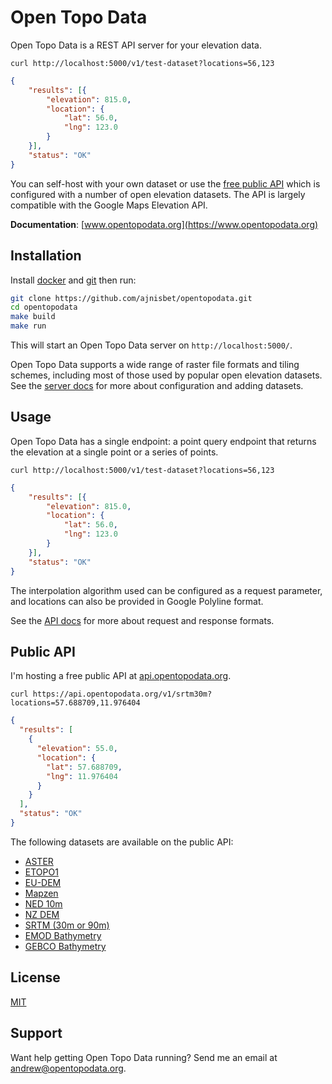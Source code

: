 # Open Topo Data



Open Topo Data is a REST API server for your elevation data.


```
curl http://localhost:5000/v1/test-dataset?locations=56,123
```

```json
{
    "results": [{
        "elevation": 815.0,
        "location": {
            "lat": 56.0,
            "lng": 123.0
        }
    }],
    "status": "OK"
}
```


You can self-host with your own dataset or use the [free public API](https://www.opentopodata.org) which is configured with a number of open elevation datasets. The API is largely compatible with the Google Maps Elevation API.

__Documentation__: [www.opentopodata.org](https://www.opentopodata.org)



## Installation

Install [docker](https://docs.docker.com/install/) and [git](https://git-scm.com/book/en/v2/Getting-Started-Installing-Git) then run:

```bash
git clone https://github.com/ajnisbet/opentopodata.git
cd opentopodata
make build
make run
```

This will start an Open Topo Data server on `http://localhost:5000/`.


Open Topo Data supports a wide range of raster file formats and tiling schemes, including most of those used by popular open elevation datasets. See the [server docs](https://www.opentopodata.org/server/) for more about configuration and adding datasets.



## Usage

Open Topo Data has a single endpoint: a point query endpoint that returns the elevation at a single point or a series of points.


```
curl http://localhost:5000/v1/test-dataset?locations=56,123
```

```json
{
    "results": [{
        "elevation": 815.0,
        "location": {
            "lat": 56.0,
            "lng": 123.0
        }
    }],
    "status": "OK"
}
```

The interpolation algorithm used can be configured as a request parameter, and locations can also be provided in Google Polyline format.


See the [API docs](https://www.opentopodata.org/api/) for more about request and response formats.



## Public API

I'm hosting a free public API at [api.opentopodata.org](https://api.opentopodata.org).


```
curl https://api.opentopodata.org/v1/srtm30m?locations=57.688709,11.976404
```

```json
{
  "results": [
    {
      "elevation": 55.0,
      "location": {
        "lat": 57.688709,
        "lng": 11.976404
      }
    }
  ],
  "status": "OK"
}
```

The following datasets are available on the public API:

* [ASTER](https://www.opentopodata.org/datasets/aster.md)
* [ETOPO1](https://www.opentopodata.org/datasets/etopo1.md)
* [EU-DEM](https://www.opentopodata.org/datasets/eudem.md)
* [Mapzen](https://www.opentopodata.org/datasets/mapzen.md)
* [NED 10m](https://www.opentopodata.org/datasets/ned.md)
* [NZ DEM](https://www.opentopodata.org/datasets/nzdem.m)
* [SRTM (30m or 90m)](https://www.opentopodata.org/datasets/srtm.md)
* [EMOD Bathymetry](https://www.opentopodata.org/datasets/emod2018.md)
* [GEBCO Bathymetry](https://www.opentopodata.org/datasets/gebco2020.md)




## License
[MIT](https://choosealicense.com/licenses/mit/)


## Support

Want help getting Open Topo Data running? Send me an email at [andrew@opentopodata.org](mailto:andrew@opentopodata.org).

